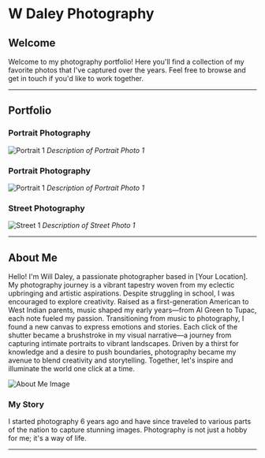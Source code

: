 # W Daley Photography

## Welcome
Welcome to my photography portfolio! Here you'll find a collection of my favorite photos that I've captured over the years. Feel free to browse and get in touch if you'd like to work together.


---

## Portfolio

### Portrait Photography
![Portrait 1](link-to-your-portrait-photo-1.jpg)
*Description of Portrait Photo 1*

### Portrait Photography
![Portrait 1](link-to-your-portrait-photo-1.jpg)
*Description of Portrait Photo 1*

### Street Photography
![Street 1](link-to-your-street-photo-1.jpg)
*Description of Street Photo 1*

---

## About Me
Hello! I'm Will Daley, a passionate photographer based in [Your Location]. My photography journey is a vibrant tapestry woven from my eclectic upbringing and artistic aspirations. Despite struggling in school, I was encouraged to explore creativity. Raised as a first-generation American to West Indian parents, music shaped my early years—from Al Green to Tupac, each note fueled my passion. Transitioning from music to photography, I found a new canvas to express emotions and stories. Each click of the shutter became a brushstroke in my visual narrative—a journey from capturing intimate portraits to vibrant landscapes. Driven by a thirst for knowledge and a desire to push boundaries, photography became my avenue to blend creativity and storytelling. Together, let's inspire and illuminate the world one click at a time.

![About Me Image](link-to-your-about-me-image.jpg)

### My Story
I started photography 6 years ago and have since traveled to various parts of the nation to capture stunning images. Photography is not just a hobby for me; it's a way of life.


---